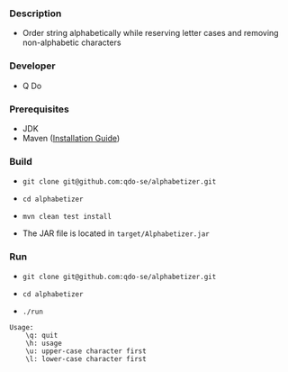 ### Description

- Order string alphabetically while reserving letter cases and removing non-alphabetic characters

### Developer  

- Q Do

### Prerequisites

- JDK
- Maven ([Installation Guide](https://maven.apache.org/install.html)) 

### Build

- `git clone git@github.com:qdo-se/alphabetizer.git`

- `cd alphabetizer`
 
- `mvn clean test install` 

- The JAR file is located in `target/Alphabetizer.jar`
### Run

- `git clone git@github.com:qdo-se/alphabetizer.git`

- `cd alphabetizer`

- `./run`

```
Usage:
  	\q: quit
	\h: usage
	\u: upper-case character first
	\l: lower-case character first
```
